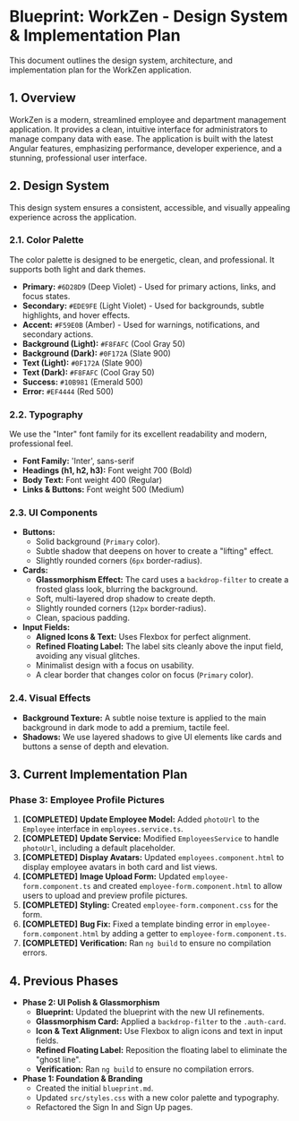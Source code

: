 
# Blueprint: WorkZen - Design System & Implementation Plan

This document outlines the design system, architecture, and implementation plan for the WorkZen application.

## 1. Overview

WorkZen is a modern, streamlined employee and department management application. It provides a clean, intuitive interface for administrators to manage company data with ease. The application is built with the latest Angular features, emphasizing performance, developer experience, and a stunning, professional user interface.

## 2. Design System

This design system ensures a consistent, accessible, and visually appealing experience across the application.

### 2.1. Color Palette

The color palette is designed to be energetic, clean, and professional. It supports both light and dark themes.

*   **Primary:** `#6D28D9` (Deep Violet) - Used for primary actions, links, and focus states.
*   **Secondary:** `#EDE9FE` (Light Violet) - Used for backgrounds, subtle highlights, and hover effects.
*   **Accent:** `#F59E0B` (Amber) - Used for warnings, notifications, and secondary actions.
*   **Background (Light):** `#F8FAFC` (Cool Gray 50)
*   **Background (Dark):** `#0F172A` (Slate 900)
*   **Text (Light):** `#0F172A` (Slate 900)
*   **Text (Dark):** `#F8FAFC` (Cool Gray 50)
*   **Success:** `#10B981` (Emerald 500)
*   **Error:** `#EF4444` (Red 500)

### 2.2. Typography

We use the "Inter" font family for its excellent readability and modern, professional feel.

*   **Font Family:** 'Inter', sans-serif
*   **Headings (h1, h2, h3):** Font weight 700 (Bold)
*   **Body Text:** Font weight 400 (Regular)
*   **Links & Buttons:** Font weight 500 (Medium)

### 2.3. UI Components

*   **Buttons:**
    *   Solid background (`Primary` color).
    *   Subtle shadow that deepens on hover to create a "lifting" effect.
    *   Slightly rounded corners (`6px` border-radius).
*   **Cards:**
    *   **Glassmorphism Effect:** The card uses a `backdrop-filter` to create a frosted glass look, blurring the background.
    *   Soft, multi-layered drop shadow to create depth.
    *   Slightly rounded corners (`12px` border-radius).
    *   Clean, spacious padding.
*   **Input Fields:**
    *   **Aligned Icons & Text:** Uses Flexbox for perfect alignment.
    *   **Refined Floating Label:** The label sits cleanly above the input field, avoiding any visual glitches.
    *   Minimalist design with a focus on usability.
    *   A clear border that changes color on focus (`Primary` color).

### 2.4. Visual Effects

*   **Background Texture:** A subtle noise texture is applied to the main background in dark mode to add a premium, tactile feel.
*   **Shadows:** We use layered shadows to give UI elements like cards and buttons a sense of depth and elevation.

## 3. Current Implementation Plan

### Phase 3: Employee Profile Pictures

1.  **[COMPLETED]** **Update Employee Model:** Added `photoUrl` to the `Employee` interface in `employees.service.ts`.
2.  **[COMPLETED]** **Update Service:** Modified `EmployeesService` to handle `photoUrl`, including a default placeholder.
3.  **[COMPLETED]** **Display Avatars:** Updated `employees.component.html` to display employee avatars in both card and list views.
4.  **[COMPLETED]** **Image Upload Form:** Updated `employee-form.component.ts` and created `employee-form.component.html` to allow users to upload and preview profile pictures.
5.  **[COMPLETED]** **Styling:** Created `employee-form.component.css` for the form.
6.  **[COMPLETED]** **Bug Fix:** Fixed a template binding error in `employee-form.component.html` by adding a getter to `employee-form.component.ts`.
7.  **[COMPLETED]** **Verification:** Ran `ng build` to ensure no compilation errors.

## 4. Previous Phases

*   **Phase 2: UI Polish & Glassmorphism**
    *   **Blueprint:** Updated the blueprint with the new UI refinements.
    *   **Glassmorphism Card:** Applied a `backdrop-filter` to the `.auth-card`.
    *   **Icon & Text Alignment:** Use Flexbox to align icons and text in input fields.
    *   **Refined Floating Label:** Reposition the floating label to eliminate the "ghost line".
    *   **Verification:** Ran `ng build` to ensure no compilation errors.
*   **Phase 1: Foundation & Branding**
    *   Created the initial `blueprint.md`.
    *   Updated `src/styles.css` with a new color palette and typography.
    *   Refactored the Sign In and Sign Up pages.
